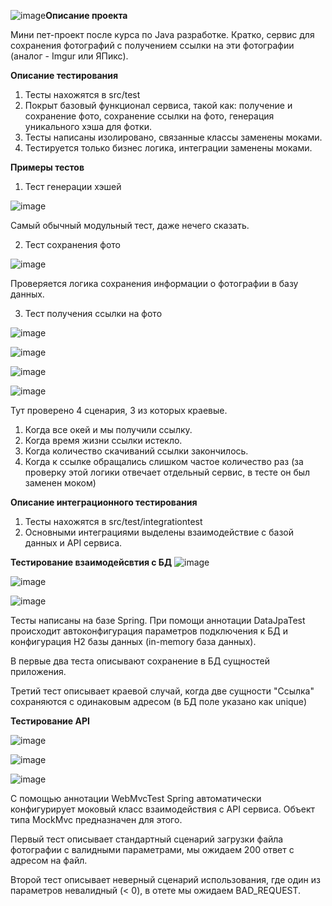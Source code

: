 ![image](https://github.com/user-attachments/assets/f6e5dddb-9511-4e43-aefe-a64e47375eb4)**Описание проекта**

Мини пет-проект после курса по Java разработке. Кратко, сервис для сохранения фотографий с получением ссылки на эти фотографии (аналог - Imgur или ЯПикс).

**Описание тестирования**

1. Тесты нахожятся в src/test
2. Покрыт базовый функционал сервиса, такой как: получение и сохранение фото, сохранение ссылки на фото, генерация уникального хэша для фотки.
3. Тесты написаны изолировано, связанные классы заменены моками.
4. Тестируется только бизнес логика, интеграции заменены моками.
   
**Примеры тестов**
1. Тест генерации хэшей

![image](https://github.com/user-attachments/assets/935cbea8-910b-42a3-b3d1-cc9126721db5)

Самый обычный модульный тест, даже нечего сказать.

2. Тест сохранения фото

![image](https://github.com/user-attachments/assets/0fdf2af6-a787-4276-b12f-88d8c254b838)
 
Проверяется логика сохранения информации о фотографии в базу данных. 

3. Тест получения ссылки на фото

![image](https://github.com/user-attachments/assets/7a5c172b-86e8-4b63-936a-fce8b50e46b5)

![image](https://github.com/user-attachments/assets/1ee4c435-511a-4621-8ef9-83f83a22c957)

![image](https://github.com/user-attachments/assets/d960b5f8-8f7f-4097-8567-2aede1db5e0e)

![image](https://github.com/user-attachments/assets/976d83d4-6dc8-46e6-b51b-ac0de496ca8c)

Тут проверено 4 сценария, 3 из которых краевые.

1. Когда все окей и мы получили ссылку.
2. Когда время жизни ссылки истекло.
3. Когда количество скачиваний ссылки закончилось.
4. Когда к ссылке обращались слишком частое количество раз (за проверку этой логики отвечает отдельный сервис, в тесте он был заменен моком)


**Описание интеграционного тестирования**
1. Тесты нахожятся в src/test/integrationtest
2. Основными интеграциями выделены взаимодействие с базой данных и API сервиса.

**Тестирование взаимодейсвтия с БД**
![image](https://github.com/user-attachments/assets/1076b19c-404a-4d68-9b9c-c0e0597e6ec4)

![image](https://github.com/user-attachments/assets/32b0afb9-6cb8-48b2-a20d-a322c4cff0f0)

![image](https://github.com/user-attachments/assets/06059cd0-f2ed-4359-87fd-0a666e9f3a06)

Тесты написаны на базе Spring. При помощи аннотации DataJpaTest происходит автоконфигурация параметров подключения к БД и конфигурация H2 базы данных (in-memory база данных).

В первые два теста описывают сохранение в БД сущностей приложения.

Третий тест описывает краевой случай, когда две сущности "Ссылка" сохраняются с одинаковым адресом (в БД поле указано как unique)

**Тестирование API**

![image](https://github.com/user-attachments/assets/eed25382-b7a5-456c-9b42-938115e8f443)

![image](https://github.com/user-attachments/assets/ae9e3ed8-ad0a-460b-8dd6-0d83440a53b5)

![image](https://github.com/user-attachments/assets/5980c3e8-50b9-494c-a9c9-a92d9f6c54a5)

С помощью аннотации WebMvcTest Spring автоматически конфигурирует моковый класс взаимодействия с API сервиса. Объект типа MockMvc предназначен для этого.

Первый тест описывает стандартный сценарий загрузки файла фотографии с валидными параметрами, мы ожидаем 200 ответ с адресом на файл.

Второй тест описывает неверный сценарий использования, где один из параметров невалидный (< 0), в отете мы ожидаем BAD_REQUEST.








